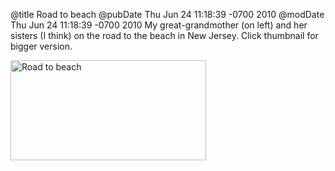 @title Road to beach
@pubDate Thu Jun 24 11:18:39 -0700 2010
@modDate Thu Jun 24 11:18:39 -0700 2010
My great-grandmother (on left) and her sisters (I think) on the road to the beach in New Jersey. Click thumbnail for bigger version.

<a href="http://inessential.com/images/roadtobeach.jpg"><img src="http://inessential.com/images/roadtobeach_thumb.png" alt="Road to beach" height="160" width="313" border="0" /></a>
